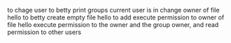 to chage user to betty
print groups current user is in
change owner of file hello to betty
create empty file hello
to add execute permission to owner of file hello
execute permission to the owner and the group owner, and read permission to other users
